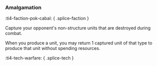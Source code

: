 ### **Amalgamation**
:ti4-faction-pok-cabal:
{ .splice-faction }

Capture your opponent's non-structure units that are destroyed during combat.

When you produce a unit, you may return 1 captured unit of that type to produce that unit without spending resources.

:ti4-tech-warfare:
{ .splice-tech }
